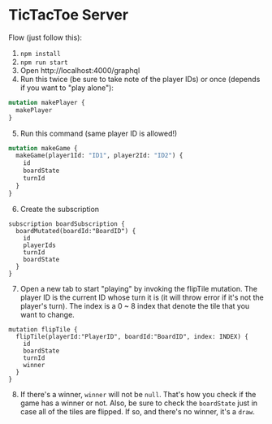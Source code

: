 # TicTacToe Server

Flow (just follow this):
1. `npm install`
2. `npm run start`
3. Open http://localhost:4000/graphql
4. Run this twice (be sure to take note of the player IDs) or once (depends if you want to "play alone"):
```graphql
mutation makePlayer {
  makePlayer
}
```
5. Run this command (same player ID is allowed!)
```graphql
mutation makeGame {
  makeGame(player1Id: "ID1", player2Id: "ID2") {
    id
    boardState
    turnId
  }
}
```
6. Create the subscription
```
subscription boardSubscription {
  boardMutated(boardId:"BoardID") {
    id
    playerIds
    turnId
    boardState
  }
}
```
7. Open a new tab to start "playing" by invoking the flipTile mutation. The player ID is the current ID whose turn it is (it will throw error if it's not the player's turn). The index is a 0 ~ 8 index that denote the tile that you want to change.
```
mutation flipTile {
  flipTile(playerId:"PlayerID", boardId:"BoardID", index: INDEX) {
    id
    boardState
    turnId
    winner
  }
}
```
8. If there's a winner, `winner` will not be `null`. That's how you check if the game has a winner or not. Also, be sure to check the `boardState` just in case all of the tiles are flipped. If so, and there's no winner, it's a `draw`. 
